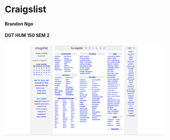 # Craigslist
#### Brandon Ngo
#### DGT HUM 150 SEM 2

![Craigslist Overview](https://github.com/brandonngo72/DH150-class/blob/master/Craigslist%20Overview.png)
